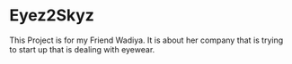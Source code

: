 # Eyez2Skyz
This Project is for my Friend Wadiya. It is about her company that is trying to start up that is dealing with eyewear.
